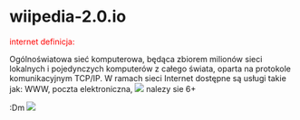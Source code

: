 # wiipedia-2.0.io
<p style="color:red"> internet definicja:</p> 
Ogólnoświatowa sieć komputerowa, będąca zbiorem milionów sieci lokalnych i pojedynczych komputerów z całego świata, oparta na protokole komunikacyjnym TCP/IP. W ramach sieci Internet dostępne są usługi takie jak: WWW, poczta elektroniczna,</a>
<img src=https://i.wpimg.pl/1000x750/m.komorkomania.pl/shutterstock-62213497-518cd9be12.jpg
Aby Internet pracował odpowiednio przy bieżącym nasileniu, niezbędne jest 70 milionów KM mocy. Rocznie wysyłanych jest około 300 miliardów wiadomości e-mail, niestety koło 86% to  SPAM. Łączna liczba stron internetowych szacowana jest na około 50 miliardów – i wciąż rośnie.
<p style="color:red"> nalezy sie 6+</p>
:Dm
<img src=https://scroll.morele.net/wp-content/uploads/2021/06/internet-co-to-jest-1024x683.jpghttps://www.youtube.com/watch?v
